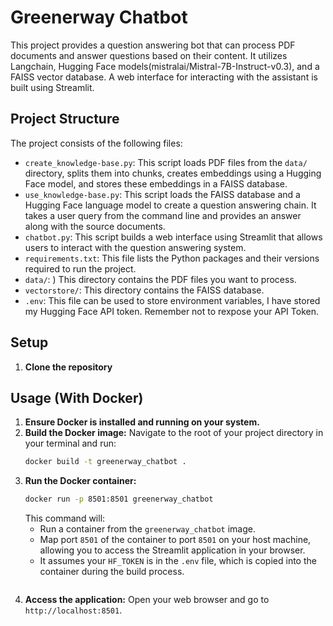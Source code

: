 # Greenerway Chatbot
This project provides a question answering bot that can process PDF documents and answer questions based on their content. 
It utilizes Langchain, Hugging Face models(mistralai/Mistral-7B-Instruct-v0.3), and a FAISS vector database. 
A web interface for interacting with the assistant is built using Streamlit.

## Project Structure
The project consists of the following files:
- `create_knowledge-base.py`: This script loads PDF files from the `data/` directory, splits them into chunks, creates embeddings using a Hugging Face model, and stores these embeddings in a FAISS database.
- `use_knowledge-base.py`: This script loads the FAISS database and a Hugging Face language model to create a question answering chain. It takes a user query from the command line and provides an answer along with the source documents.
- `chatbot.py`: This script builds a web interface using Streamlit that allows users to interact with the question answering system.
- `requirements.txt`: This file lists the Python packages and their versions required to run the project.
- `data/`: ) This directory contains the PDF files you want to process.
- `vectorstore/`: This directory contains the FAISS database.
- `.env`:  This file can be used to store environment variables, I have stored my Hugging Face API token. Remember not to rexpose your API Token.

## Setup

1.  **Clone the repository** 
## Usage (With Docker)
1.  **Ensure Docker is installed and running on your system.**
2.  **Build the Docker image:**
    Navigate to the root of your project directory in your terminal and run:
    ```bash
    docker build -t greenerway_chatbot .
    ```
3.  **Run the Docker container:**
    ```bash
    docker run -p 8501:8501 greenerway_chatbot
    ```
    This command will:
    * Run a container from the `greenerway_chatbot` image.
    * Map port `8501` of the container to port `8501` on your host machine, allowing you to access the Streamlit application in your browser.
    * It assumes your `HF_TOKEN` is in the `.env` file, which is copied into the container during the build process.
    ```
    
4.  **Access the application:**
    Open your web browser and go to `http://localhost:8501`.
